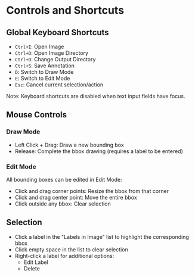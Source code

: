 # Controls and Shortcuts

## Global Keyboard Shortcuts
- `Ctrl+I`: Open Image
- `Ctrl+D`: Open Image Directory
- `Ctrl+O`: Change Output Directory
- `Ctrl+S`: Save Annotation
- `D`: Switch to Draw Mode
- `E`: Switch to Edit Mode
- `Esc`: Cancel current selection/action

Note: Keyboard shortcuts are disabled when text input fields have focus.

## Mouse Controls

### Draw Mode
- Left Click + Drag: Draw a new bounding box
- Release: Complete the bbox drawing (requires a label to be entered)

### Edit Mode
All bounding boxes can be edited in Edit Mode:

- Click and drag corner points: Resize the bbox from that corner
- Click and drag center point: Move the entire bbox
- Click outside any bbox: Clear selection

## Selection
- Click a label in the "Labels in Image" list to highlight the corresponding bbox
- Click empty space in the list to clear selection
- Right-click a label for additional options:
  - Edit Label
  - Delete
